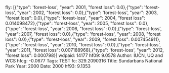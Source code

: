 fly: [{"type": 'forest-loss', "year": 2001, "forest loss": 0.0},{"type": 'forest-loss', "year": 2002, "forest loss": 0.0},{"type": 'forest-loss', "year": 2003, "forest loss": 0.0},{"type": 'forest-loss', "year": 2004, "forest loss": 0.014098472},{"type": 'forest-loss', "year": 2005, "forest loss": 0.0},{"type": 'forest-loss', "year": 2006, "forest loss": 0.0},{"type": 'forest-loss', "year": 2007, "forest loss": 0.0},{"type": 'forest-loss', "year": 2008, "forest loss": 0.0},{"type": 'forest-loss', "year": 2009, "forest loss": 0.007454911},{"type": 'forest-loss', "year": 2010, "forest loss": 0.0},{"type": 'forest-loss', "year": 2011, "forest loss": 0.007188968},{"type": 'forest-loss', "year": 2012, "forest loss": 0.000798}]
wdpaid: 14177
hf09: 9.0578
Author: IUCN, UQ and WCS
hfcg: -0.0677
Tags: TEST
fc: 329.2090316
Title: Sundarbans National Park
Year: 2000
Date: 2000
hf93: 9.1353
